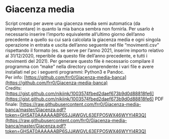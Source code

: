 # Giacenza media

Script creato per avere una giacenza media semi automatica (da implementare) in quanto
la mia banca sembra non fornirla. Per usarlo è necessario inserire l’importo equivalente
all’ultimo giorno dell’anno precedente a quello su cui sarà calcolata la giacenza media e ogni
singola operazione in entrata e uscita dell’anno seguente nel file “movimenti.csv” rispettando
il formato (es. se serve per l’anno 2021, inserire importo relativo al 31/12/2020, reperibile
da questo file dell’anno precedente, e tutti i movimenti del 2021). Per generare questo file è
necessario compilare il programma con “make” nella directory comprendente i vari file e avere
installati nel pc i seguenti programmi: Python3 e Pandoc.  
Per info: [https://github.com/frr0/Giacenza-media-banca](https://github.com/frr0/Giacenza-media-banca)  
Credits: [https://gist.github.com/nikiink/1003574fbed2daef673b9d0d88818fe6](https://gist.github.com/nikiink/1003574fbed2daef673b9d0d88818fe6)
PDF finale: [https://raw.githubusercontent.com/frr0/Giacenza-media-banca/master/Giacenza.pdf?token=GHSAT0AAAAAABP6SJJAWGVL63EFPO5WX46WYYI4R3Q](https://raw.githubusercontent.com/frr0/Giacenza-media-banca/master/Giacenza.pdf?token=GHSAT0AAAAAABP6SJJAWGVL63EFPO5WX46WYYI4R3Q)
